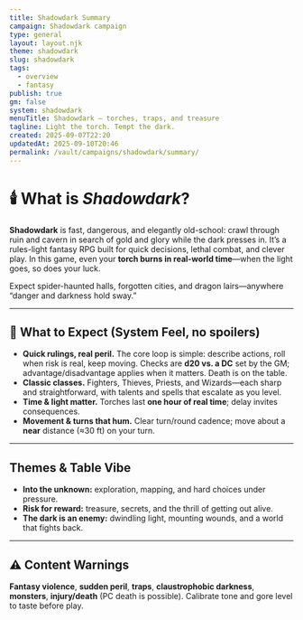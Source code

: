 ```yaml
---
title: Shadowdark Summary
campaign: Shadowdark campaign
type: general
layout: layout.njk
theme: shadowdark
slug: shadowdark
tags:
  - overview
  - fantasy
publish: true
gm: false
system: shadowdark
menuTitle: Shadowdark — torches, traps, and treasure
tagline: Light the torch. Tempt the dark.
created: 2025-09-07T22:20
updatedAt: 2025-09-10T20:46
permalink: /vault/campaigns/shadowdark/summary/
---
```


# 🕯️ What is *Shadowdark*?

**Shadowdark** is fast, dangerous, and elegantly old-school: crawl through ruin and cavern in search of gold and glory while the dark presses in. It’s a rules-light fantasy RPG built for quick decisions, lethal combat, and clever play. In this game, even your **torch burns in real-world time**—when the light goes, so does your luck.

Expect spider-haunted halls, forgotten cities, and dragon lairs—anywhere “danger and darkness hold sway.”

---

## 🎲 What to Expect (System Feel, no spoilers)

- **Quick rulings, real peril.** The core loop is simple: describe actions, roll when risk is real, keep moving. Checks are **d20 vs. a DC** set by the GM; advantage/disadvantage applies when it matters. Death is on the table.
- **Classic classes.** Fighters, Thieves, Priests, and Wizards—each sharp and straightforward, with talents and spells that escalate as you level.
- **Time & light matter.** Torches last **one hour of real time**; delay invites consequences. 
- **Movement & turns that hum.** Clear turn/round cadence; move about a **near** distance (≈30 ft) on your turn.

---

## Themes & Table Vibe

- **Into the unknown:** exploration, mapping, and hard choices under pressure.
- **Risk for reward:** treasure, secrets, and the thrill of getting out alive.
- **The dark is an enemy:** dwindling light, mounting wounds, and a world that fights back.

---

## ⚠️ Content Warnings

**Fantasy violence**, **sudden peril**, **traps**, **claustrophobic darkness**, **monsters**, **injury/death** (PC death is possible). Calibrate tone and gore level to taste before play.
